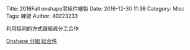 Title: 2016Fall onshape零組件繪製
Date: 2016-12-30 11:36
Category: Misc
Tags: 練習
Author: 40223233

利用協同的方式跟組員分工合作


<!-- PELICAN_END_SUMMARY -->


<a href="https://cad.onshape.com/documents/f723dfa2e7d650d3c8d16304/w/7ae4d158c2e340b2b1c0e43c/e/e8d9ea50e2cb1fdf85595f27">Onshape 分組  組合件</a>
